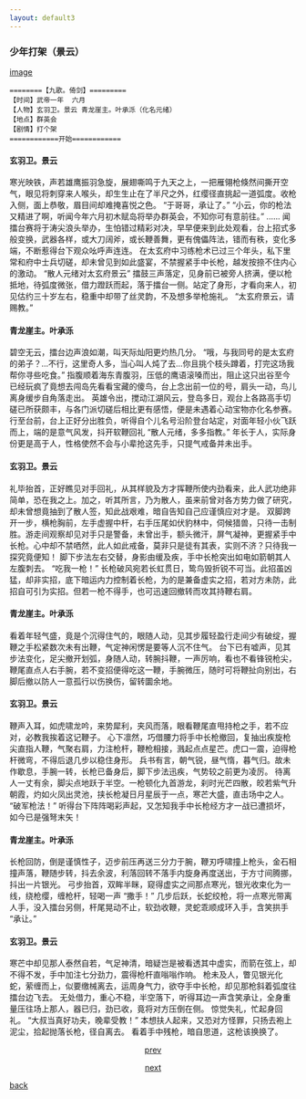 ```yaml
---
layout: default3
---
```


### 少年打架（景云）

[image](https://raw.githubusercontent.com/UserT2019/UserT2019.github.io/master/assets/img/sndj.png)

```
========【九歌。倚剑】=========
【时间】武帝一年  六月
【人物】玄羽卫。景云 青龙崖主。叶承泺（化名元绪）
【地点】群英会
【剧情】打个架
============开始============
```

#### 玄羽卫。景云
寒光映铁，声若雄鹰振羽急旋，展翅嘶鸣于九天之上，一把雁翎枪倏然间撕开空气，眼见将刺穿来人喉头，却生生止在了半尺之外，红缨径直挑起一道弧度。收枪入侧，面上恭敬，眉目间却难掩喜悦之色。
“于哥哥，承让了。”
“小云，你的枪法又精进了啊，听闻今年六月初木赋岛将举办群英会，不知你可有意前往。”
......
闻擂台赛将于涛尖浪头举办，生怕错过精彩对决，早早便来到此处观看，台上招式多般变换，武器各样，或大刀阔斧，或长鞭善舞，更有傀儡阵法，错而有秩，变化多端，不断惹得台下观众吆呼声连连。
在太玄府中习练枪术已过三个年头，私下里常和府中士兵切磋，却未曾见到如此盛宴，不禁握紧手中长枪，越发按捺不住内心的激动。
“散人元绪对太玄府景云”
擂鼓三声落定，见身前已被旁人挤满，便以枪抵地，待弧度微张，借力蹬跃而起，落于擂台一侧。站定了身形，才看向来人，初见估约三十岁左右，稳重中却带了丝灵韵，不及想多举枪施礼。
“太玄府景云，请赐教。”

#### 青龙崖主。叶承泺
碧空无云，擂台边声浪如潮，叫天际灿阳更灼热几分。
“哦，与我同号的是太玄府的弟子？…不行，这里奇人多，当心叫人炖了去…你且挑个枝头蹲着，打完这场我帮你寻些吃食。”
指腹顺着海东青腹羽，压低的鹰语滚嗓而出，阻止这只出谷至今已经玩疯了竟想去闯岛先看看宝藏的傻鸟，台上念出前一位的号，肩头一动，鸟儿离身缓步自角落走出。
英雄令出，搅动江湖风云，登岛多日，观台上各路高手切磋已所获颇丰，与各门派切磋后相比更有感悟，便是未遇着心动宝物亦化名参赛。
行至台前，台上正好分出胜负，听得自个儿名号沿阶登台站定，对面年轻小伙飞跃而上，端的是意气风发，抖开软鞭回礼
“散人元绪，多多指教。”
年长于人，实际身份更是高于人，性格使然不会与小辈抢这先手，只提气戒备并未出手。

#### 玄羽卫。景云
礼毕抬首，正好瞧见对手回礼，从其样貌及方才挥鞭所使内劲看来，此人武功绝非简单，恐在我之上。加之，听其所言，乃为散人，虽来前曾对各方势力做了研究，却未曾想竟抽到了散人签，知此战艰难，暗自告知自己应谨慎应对才是。
双脚跨开一步，横枪胸前，左手虚握中杆，右手压尾如伏豹林中，伺候猎兽，只待一击制胜。游走间观察却见对手只是警备，未曾出手，额头微汗，屏气凝神，更握紧手中长枪。心中却不禁哂然，此人如此戒备，莫非只是徒有其表，实则不济？只待我一探究竟便知！
脚下步法左右交替，身影由缓及疾，手中长枪突出如电如箭朝其人左腹刺去。
“吃我一枪！”
长枪破风宛若长虹贯日，鸷鸟毁折锐不可当。此招虽凶猛，却非实招，底下暗运内力控制着长枪，为的是兼备虚实之招，若对方未防，此招自可引为实招。但若一枪不得手，也可迅速回撤转而攻其持鞭右肩。

#### 青龙崖主。叶承泺
看着年轻气盛，竟是个沉得住气的，眼随人动，见其步履轻盈行走间少有破绽，握鞭之手松紧数次未有出鞭，气定神闲愣是要等人沉不住气。
台下已有嘘声，见其步法变化，足尖撤开划弧，身随人动，转腕抖鞭，一声厉响，看也不看锋锐枪尖，鞭尾直点人右手腕，若不变招便得吃这一鞭，手腕微压，随时可将鞭扯向别出，右脚后撤以防人一意孤行以伤换伤，留转圜余地。

#### 玄羽卫。景云
鞭声入耳，如虎啸龙吟，来势犀利，夹风而落，眼看鞭尾直甩持枪之手，若不应对，必教我挨着这记鞭子。
心下凛然，巧借腰力将手中长枪撤回，复抽出疾旋枪尖直指人鞭，气聚右肩，力注枪杆，鞭枪相接，溅起点点星芒。虎口一震，迫得枪杆微弯，不得后退几步以稳住身形。
兵书有言，朝气锐，昼气惰，暮气归。故未作歇息，手腕一转，长枪已备身后，脚下步法迅疾，气势较之前更为凌厉。
待离人一丈有余，脚尖点地跃于半空。一枪顿化九首游龙，刹时光芒四散，皎若紫气升朝霞，灼如火凤出灵池，挟长枪凝日月星辰于一点，寒芒大盛，直击场中之人。
“破军枪法！”
听得台下阵阵喝彩声起，又怎知我手中长枪经方才一战已遭损坏，如今已是强弩末矢！

#### 青龙崖主。叶承泺
长枪回防，倒是谨慎性子，迈步前压再送三分力于腕，鞭刃呼啸撞上枪头，金石相撞声落，鞭随步转，抖去余波，利落回转不落手内旋身再度送出，于方寸间腾挪，抖出一片银光。
弓步抬首，双眸半眯，窥得虚实之间那点寒光，银光收束化为一线，绕枪缨，缠枪杆，轻喝一声
“撒手！”
几步后跃，长蛇绞枪，将一点寒光带离人手，没入擂台另侧，杆尾晃动不止，软劲收鞭，灵蛇乖顺成环入手，含笑拱手
“承让。”

#### 玄羽卫。景云
寒芒中却见那人泰然自若，气足神清，暗疑岂是被看透其中虚实，而箭在弦上，却不得不发，手中加注七分劲力，震得枪杆直嗡嗡作响。
枪未及人，瞥见银光化蛇，萦缠而上，似要缴械离去，运周身气力，欲夺手中长枪，却见那枪斜着弧度往擂台边飞去。
无处借力，重心不稳，半空落下，听得耳边一声含笑承让，全身重量压往场上那人，器已归，劲已收，竟将对方压倒在侧。
惊觉失礼，忙起身回礼。
“大叔当真好功夫，晚辈受教！”
本想扶人起来，又恐对方怪罪，只扬去袍上泥尘，拾起抛落长枪，径自离去。
看着手中残枪，暗自思道，这枪该换换了。


<p style="text-align:center"><a href="./dx-hzdj.html">prev</a></p>

<p style="text-align:center"><a href="./dx-de.html">next</a></p>

[back](./my-page.html)
